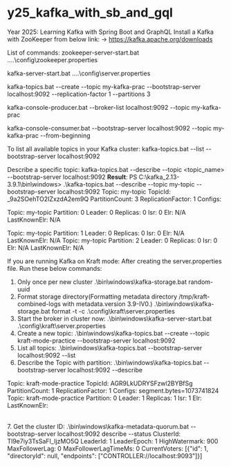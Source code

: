 # y25_kafka_with_sb_and_gql
Year 2025: Learning Kafka with Spring Boot and GraphQL
Install a Kafka with ZooKeeper from below link:
-> https://kafka.apache.org/downloads

List of commands:
zookeeper-server-start.bat ..\..\config\zookeeper.properties

kafka-server-start.bat ..\..\config\server.properties

kafka-topics.bat --create --topic my-kafka-prac --bootstrap-server localhost:9092 --replication-factor 1 --partitions 3

kafka-console-producer.bat --broker-list localhost:9092 --topic my-kafka-prac

kafka-console-consumer.bat --bootstrap-server localhost:9092 --topic my-kafka-prac --from-beginning

To list all available topics in your Kafka cluster:
kafka-topics.bat --list --bootstrap-server localhost:9092

Describe a specific topic:
kafka-topics.bat --describe --topic <topic_name> --bootstrap-server localhost:9092
**Result**:
PS C:\kafka_2.13-3.9.1\bin\windows> .\kafka-topics.bat --describe --topic my-topic --bootstrap-server localhost:9092
Topic: my-topic TopicId: _9a2SOehTO2IZxzdA2em9Q PartitionCount: 3       ReplicationFactor: 1    Configs:
        <p>Topic: my-topic Partition: 0    Leader: 0       Replicas: 0     Isr: 0  Elr: N/A        LastKnownElr: N/A</p>
        Topic: my-topic Partition: 1    Leader: 0       Replicas: 0     Isr: 0  Elr: N/A        LastKnownElr: N/A
        Topic: my-topic Partition: 2    Leader: 0       Replicas: 0     Isr: 0  Elr: N/A        LastKnownElr: N/A

If you are running Kafka on Kraft mode:
After creating the server.properties file. Run these below commands:
1. Only once per new cluster
.\bin\windows\kafka-storage.bat random-uuid
2. Format storage directory(Formatting metadata directory /tmp/kraft-combined-logs with metadata.version 3.9-IV0.)
.\bin\windows\kafka-storage.bat format -t <Paste generated UUID here> -c .\config\kraft\server.properties
3. Start the broker in cluster now:
.\bin\windows\kafka-server-start.bat .\config\kraft\server.properties
4. Create a new topic:
   .\bin\windows\kafka-topics.bat --create --topic kraft-mode-practice --bootstrap-server localhost:9092
5. List all topics:
   .\bin\windows\kafka-topics.bat  --bootstrap-server localhost:9092 --list
6. Describe the Topic with partition:
    .\bin\windows\kafka-topics.bat  --bootstrap-server localhost:9092 --describe
<table> Topic: kraft-mode-practice      TopicId: AGR9LkUDRYSFzwl2BYBfSg PartitionCount: 1       ReplicationFactor: 1    Configs: segment.bytes=1073741824
        Topic: kraft-mode-practice      Partition: 0    Leader: 1       Replicas: 1     Isr: 1  Elr:    LastKnownElr:
</table>
7. Get the cluster ID:
.\bin\windows\kafka-metadata-quorum.bat --bootstrap-server localhost:9092 describe --status
<table>
ClusterId:              Tl9e7iy3TsSaFI_IjzMO5Q
LeaderId:               1
LeaderEpoch:            1
HighWatermark:          900
MaxFollowerLag:         0
MaxFollowerLagTimeMs:   0
CurrentVoters:          [{"id": 1, "directoryId": null, "endpoints": ["CONTROLLER://localhost:9093"]}]
</table>



        
